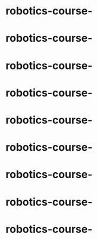 # robotics-course-
# robotics-course-
# robotics-course-
# robotics-course-
# robotics-course-
# robotics-course-
# robotics-course-
# robotics-course-
# robotics-course-
